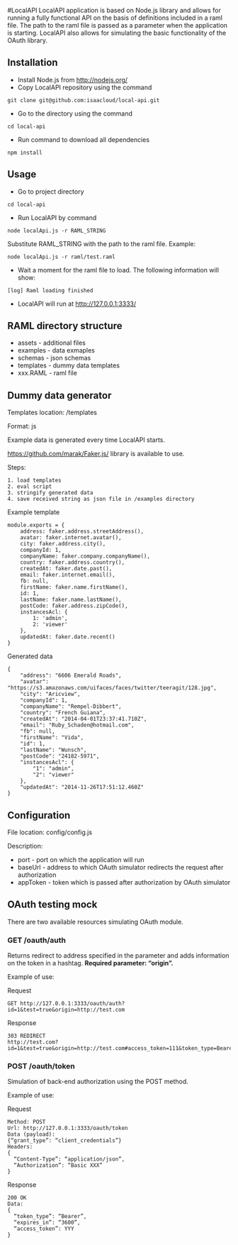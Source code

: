 #LocalAPI
LocalAPI application is based on Node.js library and allows for running a fully functional API on the basis of definitions included in a raml file.
The path to the raml file is passed as a parameter when the application is starting.
LocalAPI also allows for simulating the basic functionality of the OAuth library.

## Installation
- Install Node.js from http://nodejs.org/
- Copy LocalAPI repository using the command
```
git clone git@github.com:isaacloud/local-api.git
```
- Go to the directory using the command
```
cd local-api
```
- Run command to download all dependencies
```
npm install
```

## Usage
- Go to project directory
```
cd local-api
```
- Run LocalAPI by command
```
node localApi.js -r RAML_STRING
```
Substitute RAML_STRING with the path to the raml file. Example:
```
node localApi.js -r raml/test.raml
```
- Wait a moment for the raml file to load. The following information will show:
```
[log] Raml loading finished
```
- LocalAPI will run at http://127.0.0.1:3333/

## RAML directory structure
- assets - additional files
- examples - data exmaples
- schemas - json schemas
- templates - dummy data templates
- xxx.RAML - raml file

## Dummy data generator
Templates location: /templates

Format: js

Example data is generated every time LocalAPI starts.

https://github.com/marak/Faker.js/ library is available to use.

Steps:
```
1. load templates
2. eval script
3. stringify generated data
4. save received string as json file in /examples directory
```

Example template
```
module.exports = {
    address: faker.address.streetAddress(),
    avatar: faker.internet.avatar(),
    city: faker.address.city(),
    companyId: 1,
    companyName: faker.company.companyName(),
    country: faker.address.country(),
    createdAt: faker.date.past(),
    email: faker.internet.email(),
    fb: null,
    firstName: faker.name.firstName(),
    id: 1,
    lastName: faker.name.lastName(),
    postCode: faker.address.zipCode(),
    instancesAcl: {
        1: 'admin',
        2: 'viewer'
    },
    updatedAt: faker.date.recent()
}
```

Generated data
```
{
    "address": "6606 Emerald Roads",
    "avatar": "https://s3.amazonaws.com/uifaces/faces/twitter/teeragit/128.jpg",
    "city": "Aricview",
    "companyId": 1,
    "companyName": "Rempel-Dibbert",
    "country": "French Guiana",
    "createdAt": "2014-04-01T23:37:41.710Z",
    "email": "Ruby_Schaden@hotmail.com",
    "fb": null,
    "firstName": "Vida",
    "id": 1,
    "lastName": "Wunsch",
    "postCode": "24182-5971",
    "instancesAcl": {
        "1": "admin",
        "2": "viewer"
    },
    "updatedAt": "2014-11-26T17:51:12.460Z"
}
```

## Configuration
File location: config/config.js

Description:
- port - port on which the application will run
- baseUrl - address to which OAuth simulator redirects the request after authorization
- appToken - token which is passed after authorization by OAuth simulator

## OAuth testing mock
There are two available resources simulating OAuth module.

### GET /oauth/auth
Returns redirect to address specified in the parameter and adds information on the token in a hashtag.
**Required parameter: “origin”.**

Example of use:

Request
```
GET http://127.0.0.1:3333/oauth/auth?id=1&test=true&origin=http://test.com
```
Response
```
303 REDIRECT
http://test.com?id=1&test=true&origin=http://test.com#access_token=111&token_type=Bearer&expires_in=3600
```

### POST /oauth/token
Simulation of back-end authorization using the POST method.

Example of use:

Request
```
Method: POST
Url: http://127.0.0.1:3333/oauth/token
Data (payload):
{“grant_type”: “client_credentials”}
Headers:
{
  “Content-Type”: “application/json”,
  “Authorization”: “Basic XXX”
}
```
Response
```
200 OK
Data:
{
  “token_type”: “Bearer”,
  “expires_in”: “3600”,
  “access_token”: YYY
}
```